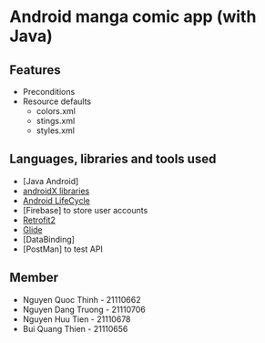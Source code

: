 # Android manga comic app (with Java)

## Features

- Preconditions
- Resource defaults
  - colors.xml
  - stings.xml
  - styles.xml

## Languages, libraries and tools used

- [Java Android]
- [androidX libraries](https://developer.android.com/jetpack/androidx)
- [Android LifeCycle](https://developer.android.com/topic/libraries/architecture)
- [Firebase] to store user accounts
- [Retrofit2](https://github.com/square/retrofit)
- [Glide](https://github.com/bumptech/glide)
- [DataBinding]
- [PostMan] to test API

## Member

- Nguyen Quoc Thinh - 21110662
- Nguyen Dang Truong - 21110706
- Nguyen Huu Tien - 21110678
- Bui Quang Thien - 21110656
